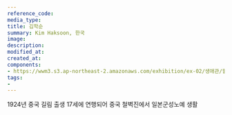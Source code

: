 ```yaml
---
reference_code:
media_type:
title: 김학순
summary: Kim Haksoon, 한국
image:
description:
modified_at:
created_at:
components:
- https://wwm3.s3.ap-northeast-2.amazonaws.com/exhibition/ex-02/생애관/할머니들/김학순.jpg
tags:
-
---
```


1924년 중국 길림 출생
17세에 연행되어 중국 철벽진에서 일본군성노예 생활